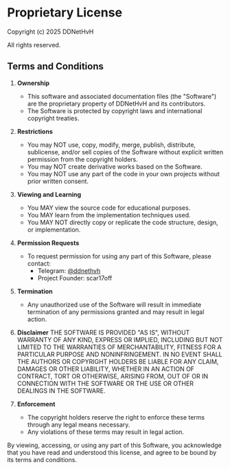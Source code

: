 # Proprietary License

Copyright (c) 2025 DDNetHvH

All rights reserved.

## Terms and Conditions

1. **Ownership**
   - This software and associated documentation files (the "Software") are the proprietary property of DDNetHvH and its contributors.
   - The Software is protected by copyright laws and international copyright treaties.

2. **Restrictions**
   - You may NOT use, copy, modify, merge, publish, distribute, sublicense, and/or sell copies of the Software without explicit written permission from the copyright holders.
   - You may NOT create derivative works based on the Software.
   - You may NOT use any part of the code in your own projects without prior written consent.

3. **Viewing and Learning**
   - You MAY view the source code for educational purposes.
   - You MAY learn from the implementation techniques used.
   - You MAY NOT directly copy or replicate the code structure, design, or implementation.

4. **Permission Requests**
   - To request permission for using any part of this Software, please contact:
     - Telegram: [@ddnethvh](https://t.me/ddnethvh)
     - Project Founder: scar17off

5. **Termination**
   - Any unauthorized use of the Software will result in immediate termination of any permissions granted and may result in legal action.

6. **Disclaimer**
   THE SOFTWARE IS PROVIDED "AS IS", WITHOUT WARRANTY OF ANY KIND, EXPRESS OR IMPLIED, INCLUDING BUT NOT LIMITED TO THE WARRANTIES OF MERCHANTABILITY, FITNESS FOR A PARTICULAR PURPOSE AND NONINFRINGEMENT. IN NO EVENT SHALL THE AUTHORS OR COPYRIGHT HOLDERS BE LIABLE FOR ANY CLAIM, DAMAGES OR OTHER LIABILITY, WHETHER IN AN ACTION OF CONTRACT, TORT OR OTHERWISE, ARISING FROM, OUT OF OR IN CONNECTION WITH THE SOFTWARE OR THE USE OR OTHER DEALINGS IN THE SOFTWARE.

7. **Enforcement**
   - The copyright holders reserve the right to enforce these terms through any legal means necessary.
   - Any violations of these terms may result in legal action.

By viewing, accessing, or using any part of this Software, you acknowledge that you have read and understood this license, and agree to be bound by its terms and conditions. 